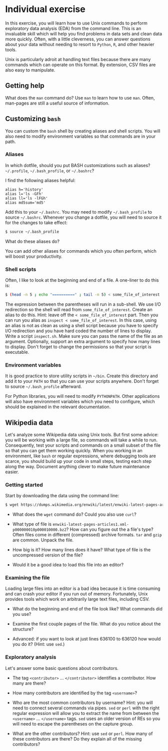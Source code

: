 # Individual exercise

In this exercise, you will learn how to use Unix commands to perform exploratory data analysis (EDA) from the command line.  This is an invaluable skill which will help you find problems in data sets and clean data more quickly.  Often, with a little cleverness, you can answer questions about your data without needing to resort to `Python`, `R`, and other heavier tools.

Unix is particularly adroit at handling text files because there are many commands which can operate on this format.  By extension, CSV files are also easy to manipulate.


## Getting help

What does the `man` command do?  Use `man` to learn how to use `man`.  Often, man-pages are still a useful source of information.


##  Customizing `bash`

You can custom the `bash` shell by creating aliases and shell scripts.  You will also need to modify environment variables so that commands are in your path.


### Aliases

In which dotfile, should you put BASH customizations such as aliases?  `~/.profile`, `~/.bash_profile`, or `~/.bashrc`?

I find the following aliases helpful:

```bashrc
alias h='history'
alias l='ls -GFh'
alias ll='ls -lFGh'
alias md5sum='md5'
```

Add this to your `~/.bashrc`.  You may need to modify `~/.bash_profile` to source `~/.bashrc`.  Whenever you change a dotfile, you will need to source it for the changes to take effect:

```bash
$ source ~/.bash_profile
```

What do these aliases do?

You can add other aliases for commands which you often perform, which will boost your productivity.


### Shell scripts

Often, I like to look at the beginning and end of a file.  A one-liner to do this is:

```bash
$ (head -n 5 ; echo "==========" ; tail -n 5) < some_file_of_interest
```

The expression between the parentheses will run in a sub-shell.  We use I/O redirection so the shell will read from `some_file_of_interest`.  Create an alias to do this.  Hint: leave off the `< some_file_of_interest` part.  Then you can run you alias as `inspect < some_file_of_interest`.  In this case, using an alias is not as clean as using a shell script because you have to specify I/O redirection and you have hard coded the number of lines to display.  Write a script `inspect.sh`.  Make sure you can pass the name of the file as an argument.  Optionally, support an extra argument to specify how many lines to display.  Don't forget to change the permissions so that your script is executable.


### Environment variables

It is good practice to store utility scripts in `~/bin`.  Create this directory and add it to your `PATH` so that you can use your scripts anywhere. Don't forget to source `~/.bash_profile` afterward.

For Python libraries, you will need to modify `PYTHONPATH`.  Other applications will also have environment variables which you need to configure, which should be explained in the relevant documentation.


##  Wikipedia data

Let's analyze some Wikipedia data using Unix tools.  But first some advice:  you will be working with a large file, so commands will take a while to run.  Consequently, test your scripts and commands on a small subset of the file so that you can get them working quickly.  When you working in an environment, like `bash` or regular expressions, where debugging tools are scarce, you should build up your code in small steps, testing each step along the way.  Document anything clever to make future maintenance easier.


### Getting started

Start by downloading the data using the command line:

```bash
$ wget https://dumps.wikimedia.org/enwiki/latest/enwiki-latest-pages-articles1.xml-p000000010p000010000.bz2
```

*   What does the `wget` command do?  Could you also use `curl`?

*   What type of file is `enwiki-latest-pages-articles1.xml-p000000010p000010000.bz2`?  How can you figure out the a file's type? Often files come in different (compressed) archive formats. `tar` and `gzip` are common.  Unpack the file.

*   How big is it?  How many lines does it have?  What type of file is the uncompressed version of the file?

*   Would it be a good idea to load this file into an editor?


### Examining the file

Loading large files into an editor is a bad idea because it is time consuming and can crash your editor if you run out of memory.  Fortunately, Unix provides tools which work on arbitrarily large text files, including CSV.

*   What do the beginning and end of the file look like?  What commands did you use?

*   Examine the first couple pages of the file.  What do you notice about the structure?

*   Advanced:   if you want to look at just lines 636100 to 636120 how would you do it?  (Hint: use `sed`.)


### Exploratory analysis

Let's answer some basic questions about contributors.

*   The tag `<contributor>` ... `</contributor>` identifies a contributor.  How many are there?

*   How many contributors are identified by the tag `<username>`?

*   Who are the most common contributors by username? Hint: you will need to connect several commands via pipes.  `sed` or `perl` with the right regular expression will allow you to extract the name from between the `<username>` ... `</username>` tags.  `sed` uses an older version of REs so you will need to escape the parentheses on the capture group.

*   What are the other contributors?  Hint: use `sed` or `perl`.  How many of these contributors are there?  Do they explain all of the missing contributors?
